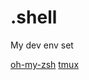 .shell
======

My dev env set

[oh-my-zsh](https://github.com/athlum/oh-my-zsh)
[tmux](https://github.com/gpakosz/.tmux)
